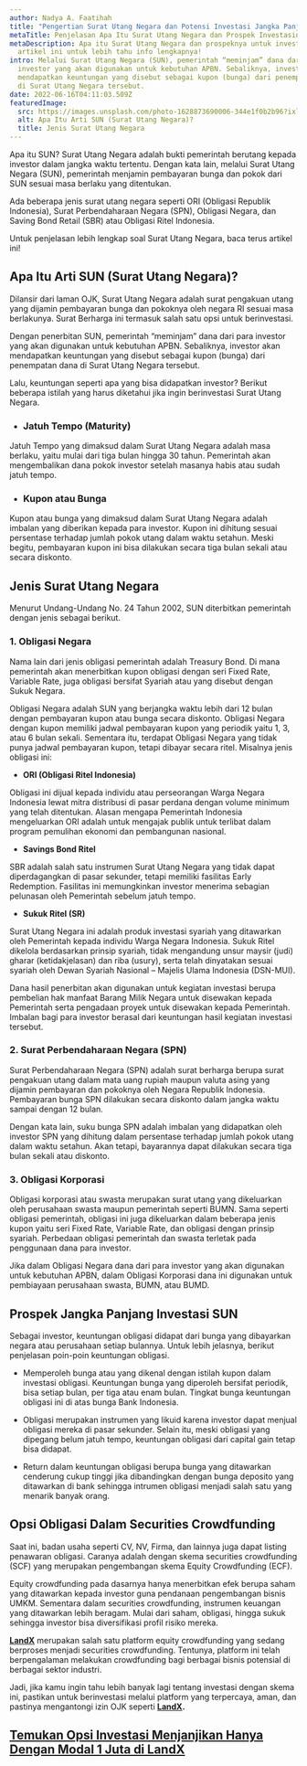 ```yaml
---
author: Nadya A. Faatihah
title: "Pengertian Surat Utang Negara dan Potensi Investasi Jangka Panjangnya "
metaTitle: Penjelasan Apa Itu Surat Utang Negara dan Prospek Investasinya
metaDescription: Apa itu Surat Utang Negara dan prospeknya untuk investasi? Baca
  artikel ini untuk lebih tahu info lengkapnya!
intro: Melalui Surat Utang Negara (SUN), pemerintah “meminjam” dana dari para
  investor yang akan digunakan untuk kebutuhan APBN. Sebaliknya, investor akan
  mendapatkan keuntungan yang disebut sebagai kupon (bunga) dari penempatan dana
  di Surat Utang Negara tersebut.
date: 2022-06-16T04:11:03.509Z
featuredImage:
  src: https://images.unsplash.com/photo-1628873690006-344e1f0b2b96?ixlib=rb-1.2.1&ixid=MnwxMjA3fDB8MHxwaG90by1wYWdlfHx8fGVufDB8fHx8&auto=format&fit=crop&w=870&q=80
  alt: Apa Itu Arti SUN (Surat Utang Negara)?
  title: Jenis Surat Utang Negara
---
```

<!--StartFragment-->

Apa itu SUN? Surat Utang Negara adalah bukti pemerintah berutang kepada investor dalam jangka waktu tertentu. Dengan kata lain, melalui Surat Utang Negara (SUN), pemerintah menjamin pembayaran bunga dan pokok dari SUN sesuai masa berlaku yang ditentukan. 

Ada beberapa jenis surat utang negara seperti ORI (Obligasi Republik Indonesia), Surat Perbendaharaan Negara (SPN), Obligasi Negara, dan Saving Bond Retail (SBR) atau Obligasi Ritel Indonesia.



Untuk penjelasan lebih lengkap soal Surat Utang Negara, baca terus artikel ini!

## Apa Itu Arti SUN (Surat Utang Negara)?

Dilansir dari laman OJK, Surat Utang Negara adalah surat pengakuan utang yang dijamin pembayaran bunga dan pokoknya oleh negara RI sesuai masa berlakunya. Surat Berharga ini termasuk salah satu opsi untuk berinvestasi. 



Dengan penerbitan SUN, pemerintah “meminjam” dana dari para investor yang akan digunakan untuk kebutuhan APBN. Sebaliknya, investor akan mendapatkan keuntungan yang disebut sebagai kupon (bunga) dari penempatan dana di Surat Utang Negara tersebut. 

Lalu, keuntungan seperti apa yang bisa didapatkan investor? Berikut beberapa istilah yang harus diketahui jika ingin berinvestasi Surat Utang Negara.

* ### Jatuh Tempo (Maturity)

Jatuh Tempo yang dimaksud dalam Surat Utang Negara adalah masa berlaku, yaitu mulai dari tiga bulan hingga 30 tahun. Pemerintah akan mengembalikan dana pokok investor setelah masanya habis atau sudah jatuh tempo.

* ### Kupon atau Bunga 

Kupon atau bunga yang dimaksud dalam Surat Utang Negara adalah imbalan yang diberikan kepada para investor. Kupon ini dihitung sesuai persentase terhadap jumlah pokok utang dalam waktu setahun. Meski begitu, pembayaran kupon ini bisa dilakukan secara tiga bulan sekali atau secara diskonto.

## Jenis Surat Utang Negara

Menurut Undang-Undang No. 24 Tahun 2002, SUN diterbitkan pemerintah dengan jenis sebagai berikut.

### 1. Obligasi Negara

Nama lain dari jenis obligasi pemerintah adalah Treasury Bond. Di mana pemerintah akan menerbitkan kupon obligasi dengan seri Fixed Rate, Variable Rate, juga obligasi bersifat Syariah atau yang disebut dengan Sukuk Negara. 



Obligasi Negara adalah SUN yang berjangka waktu lebih dari 12 bulan dengan pembayaran kupon atau bunga secara diskonto. Obligasi Negara dengan kupon memiliki jadwal pembayaran kupon yang periodik yaitu 1, 3, atau 6 bulan sekali. Sementara itu, terdapat Obligasi Negara yang tidak punya jadwal pembayaran kupon, tetapi dibayar secara ritel. Misalnya jenis obligasi ini:

* **ORI (Obligasi Ritel Indonesia)**

Obligasi ini dijual kepada individu atau perseorangan Warga Negara Indonesia lewat mitra distribusi di pasar perdana dengan volume minimum yang telah ditentukan. Alasan mengapa Pemerintah Indonesia mengeluarkan ORI adalah untuk mengajak publik untuk terlibat dalam program pemulihan ekonomi dan pembangunan nasional.

* **Savings Bond Ritel**

SBR adalah salah satu instrumen Surat Utang Negara yang tidak dapat diperdagangkan di pasar sekunder, tetapi memiliki fasilitas Early Redemption. Fasilitas ini memungkinkan investor menerima sebagian pelunasan oleh Pemerintah sebelum jatuh tempo.

* **Sukuk Ritel (SR)**

Surat Utang Negara ini adalah produk investasi syariah yang ditawarkan oleh Pemerintah kepada individu Warga Negara Indonesia. Sukuk Ritel dikelola berdasarkan prinsip syariah, tidak mengandung unsur maysir (judi) gharar (ketidakjelasan) dan riba (usury), serta telah dinyatakan sesuai syariah oleh Dewan Syariah Nasional – Majelis Ulama Indonesia (DSN-MUI).



Dana hasil penerbitan akan digunakan untuk kegiatan investasi berupa pembelian hak manfaat Barang Milik Negara untuk disewakan kepada Pemerintah serta pengadaan proyek untuk disewakan kepada Pemerintah. Imbalan bagi para investor berasal dari keuntungan hasil kegiatan investasi tersebut.

### 2. Surat Perbendaharaan Negara (SPN)

Surat Perbendaharaan Negara (SPN) adalah surat berharga berupa surat pengakuan utang dalam mata uang rupiah maupun valuta asing yang dijamin pembayaran dan pokoknya oleh Negara Republik Indonesia. Pembayaran bunga SPN dilakukan secara diskonto dalam jangka waktu sampai dengan 12 bulan. 



Dengan kata lain, suku bunga SPN adalah imbalan yang didapatkan oleh investor SPN yang dihitung dalam persentase terhadap jumlah pokok utang dalam waktu setahun. Akan tetapi, bayarannya dapat dilakukan secara tiga bulan sekali atau diskonto.

### 3. Obligasi Korporasi

Obligasi korporasi atau swasta merupakan surat utang yang dikeluarkan oleh perusahaan swasta maupun pemerintah seperti BUMN. Sama seperti obligasi pemerintah, obligasi ini juga dikeluarkan dalam beberapa jenis kupon yaitu seri Fixed Rate, Variable Rate, dan obligasi dengan prinsip syariah. Perbedaan obligasi pemerintah dan swasta terletak pada penggunaan dana para investor. 



Jika dalam Obligasi Negara dana dari para investor yang akan digunakan untuk kebutuhan APBN, dalam Obligasi Korporasi dana ini digunakan untuk pembiayaan perusahaan swasta, BUMN, atau BUMD.



## Prospek Jangka Panjang Investasi SUN

Sebagai investor, keuntungan obligasi didapat dari bunga yang dibayarkan negara atau perusahaan setiap bulannya. Untuk lebih jelasnya, berikut penjelasan poin-poin keuntungan obligasi.

* Memperoleh bunga atau yang dikenal dengan istilah kupon dalam investasi obligasi. Keuntungan bunga yang diperoleh bersifat periodik, bisa setiap bulan, per tiga atau enam bulan. Tingkat bunga keuntungan obligasi ini di atas bunga Bank Indonesia. 


* Obligasi merupakan instrumen yang likuid karena investor dapat menjual obligasi mereka di pasar sekunder. Selain itu, meski obligasi yang dipegang belum jatuh tempo, keuntungan obligasi dari capital gain tetap bisa didapat. 


* Return dalam keuntungan obligasi berupa bunga yang ditawarkan cenderung cukup tinggi jika dibandingkan dengan bunga deposito yang ditawarkan di bank sehingga intrumen obligasi menjadi salah satu yang menarik banyak orang.



## Opsi Obligasi Dalam Securities Crowdfunding

Saat ini, badan usaha seperti CV, NV, Firma, dan lainnya juga dapat listing penawaran obligasi. Caranya adalah dengan skema securities crowdfunding (SCF) yang merupakan pengembangan skema Equity Crowdfunding (ECF).

Equity crowdfunding pada dasarnya hanya menerbitkan efek berupa saham yang ditawarkan kepada investor guna pendanaan pengembangan bisnis UMKM. Sementara dalam securities crowdfunding, instrumen keuangan yang ditawarkan lebih beragam. Mulai dari saham, obligasi, hingga sukuk sehingga investor bisa diversifikasi profil risiko mereka.

**[LandX](https://landx.id/)** merupakan salah satu platform equity crowdfunding yang sedang berproses menjadi securities crowdfunding. Tentunya, platform ini telah berpengalaman melakukan crowdfunding bagi berbagai bisnis potensial di berbagai sektor industri.



Jadi, jika kamu ingin tahu lebih banyak lagi tentang investasi dengan skema ini, pastikan untuk berinvestasi melalui platform yang terpercaya, aman, dan pastinya mengantongi izin OJK seperti **[LandX](https://landx.id/).**

## [Temukan Opsi Investasi Menjanjikan Hanya Dengan Modal 1 Juta di LandX](https://landx.id/project/?utm_source=Blog&utm_medium=organic+keyword&utm_campaign=blog&utm_id=Blog)



<!--EndFragment-->